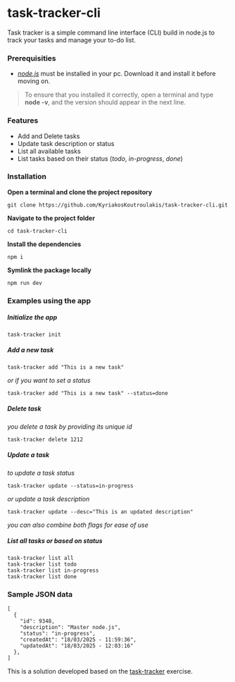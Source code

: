 # task-tracker-cli

Task tracker is a simple command line interface (CLI) build in node.js to track your tasks and manage your to-do list.

### Prerequisities

- _[node.js](https://nodejs.org/en/download)_ must be installed in your pc. Download it and install it before moving on.

> To ensure that you installed it correctly, open a terminal and type **node -v**, and the version should appear in the next line.

### Features

- Add and Delete tasks
- Update task description or status
- List all available tasks
- List tasks based on their status (_todo_, _in-progress_, _done_)

### Installation

**Open a terminal and clone the project repository**

```
git clone https://github.com/KyriakosKoutroulakis/task-tracker-cli.git
```

**Navigate to the project folder**

```
cd task-tracker-cli
```

**Install the dependencies**

```
npm i
```

**Symlink the package locally**

```
npm run dev
```

### Examples using the app

##### Initialize the app

```
task-tracker init
```
##### Add a new task

```
task-tracker add "This is a new task"
```

_or if you want to set a status_

```
task-tracker add "This is a new task" --status=done
```
##### Delete task

_you delete a task by providing its unique id_

```
task-tracker delete 1212
```
##### Update a task

_to update a task status_

```
task-tracker update --status=in-progress
```

_or update a task description_

```
task-tracker update --desc="This is an updated description"
```  

_you can also combine both flags for ease of use_

##### List all tasks or based on status

```
task-tracker list all
task-tracker list todo
task-tracker list in-progress
task-tracker list done
```

### Sample JSON data

```
[
  {
    "id": 9348,
    "description": "Master node.js",
    "status": "in-progress",
    "createdAt": "18/03/2025 - 11:59:36",
    "updatedAt": "18/03/2025 - 12:03:16"
  },
]

```

This is a solution developed based on the [task-tracker](https://roadmap.sh/projects/task-tracker) exercise.